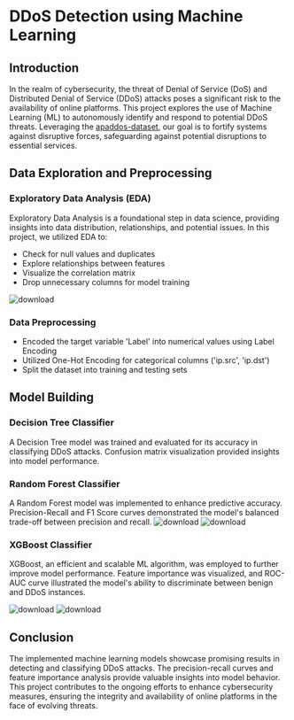 # DDoS Detection using Machine Learning

## Introduction

In the realm of cybersecurity, the threat of Denial of Service (DoS) and Distributed Denial of Service (DDoS) attacks poses a significant risk to the availability of online platforms. This project explores the use of Machine Learning (ML) to autonomously identify and respond to potential DDoS threats. Leveraging the [apaddos-dataset](https://www.kaggle.com/datasets/yashwanthkumbam/apaddos-dataset/data), our goal is to fortify systems against disruptive forces, safeguarding against potential disruptions to essential services.

## Data Exploration and Preprocessing

### Exploratory Data Analysis (EDA)

Exploratory Data Analysis is a foundational step in data science, providing insights into data distribution, relationships, and potential issues. In this project, we utilized EDA to:

- Check for null values and duplicates
- Explore relationships between features
- Visualize the correlation matrix
- Drop unnecessary columns for model training

![download](https://github.com/Roon311/DDoS-Detection-and-Mitigation-using-Machine-Learning/assets/75309751/f8703566-34d1-4190-bf58-65f5fe4e9edf)
### Data Preprocessing

- Encoded the target variable 'Label' into numerical values using Label Encoding
- Utilized One-Hot Encoding for categorical columns ('ip.src', 'ip.dst')
- Split the dataset into training and testing sets

## Model Building

### Decision Tree Classifier

A Decision Tree model was trained and evaluated for its accuracy in classifying DDoS attacks. Confusion matrix visualization provided insights into model performance.

### Random Forest Classifier

A Random Forest model was implemented to enhance predictive accuracy. Precision-Recall and F1 Score curves demonstrated the model's balanced trade-off between precision and recall.
![download](https://github.com/Roon311/DDoS-Detection-and-Mitigation-using-Machine-Learning/assets/75309751/e512c3dc-4816-4967-b5fd-86a9149c0bf1)
![download](https://github.com/Roon311/DDoS-Detection-and-Mitigation-using-Machine-Learning/assets/75309751/bb782150-61ab-4236-a8a6-b373bcf8a7e5)

### XGBoost Classifier

XGBoost, an efficient and scalable ML algorithm, was employed to further improve model performance. Feature importance was visualized, and ROC-AUC curve illustrated the model's ability to discriminate between benign and DDoS instances.

![download](https://github.com/Roon311/DDoS-Detection-and-Mitigation-using-Machine-Learning/assets/75309751/1a636a4f-55c1-441a-b3ea-1572ca5e56ba)
![download](https://github.com/Roon311/DDoS-Detection-and-Mitigation-using-Machine-Learning/assets/75309751/4d7767fb-8b39-488f-9b19-107a4d6d4003)

## Conclusion

The implemented machine learning models showcase promising results in detecting and classifying DDoS attacks. The precision-recall curves and feature importance analysis provide valuable insights into model behavior. This project contributes to the ongoing efforts to enhance cybersecurity measures, ensuring the integrity and availability of online platforms in the face of evolving threats.


